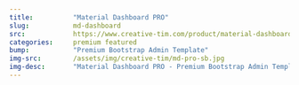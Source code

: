 ```yaml
---
title:			"Material Dashboard PRO"
slug:			md-dashboard
src:			https://www.creative-tim.com/product/material-dashboard-pro?affiliate_id=101249
categories:		premium featured
bump:			"Premium Bootstrap Admin Template"
img-src:		/assets/img/creative-tim/md-pro-sb.jpg
img-desc:		"Material Dashboard PRO - Premium Bootstrap Admin Template"
---
```

